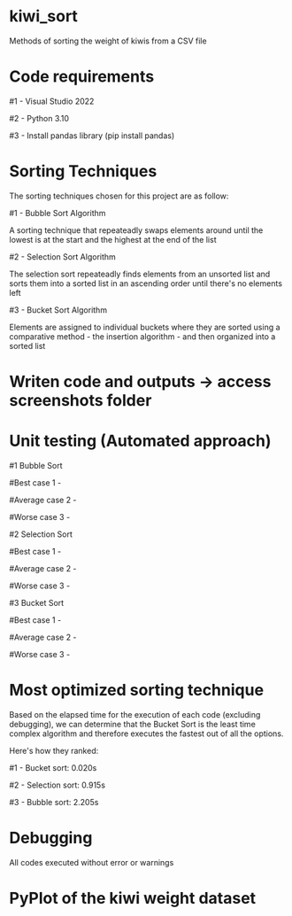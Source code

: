 # kiwi_sort
Methods of sorting the weight of kiwis from a CSV file

# Code requirements
#1 - Visual Studio 2022

#2 - Python 3.10

#3 - Install pandas library (pip install pandas)

# Sorting Techniques
The sorting techniques chosen for this project are as follow:

#1 - Bubble Sort Algorithm

A sorting technique that repeateadly swaps elements around until the lowest is at the start and the highest at the end of the list

#2 - Selection Sort Algorithm

The selection sort repeateadly finds elements from an unsorted list and sorts them into a sorted list in an ascending order until there's no elements left

#3 - Bucket Sort Algorithm

Elements are assigned to individual buckets where they are sorted using a comparative method - the insertion algorithm - and then organized into a sorted list

# Writen code and outputs -> access screenshots folder

# Unit testing (Automated approach)

#1 Bubble Sort

#Best case 1 -

#Average case 2 -

#Worse case 3 -

#2 Selection Sort

#Best case 1 -

#Average case 2 -

#Worse case 3 -

#3 Bucket Sort

#Best case 1 -

#Average case 2 -

#Worse case 3 -

# Most optimized sorting technique

Based on the elapsed time for the execution of each code (excluding debugging), we can determine that the Bucket Sort is the least time complex algorithm and therefore executes the fastest out of all the options.

Here's how they ranked:

#1 - Bucket sort: 0.020s

#2 - Selection sort: 0.915s

#3 - Bubble sort: 2.205s

# Debugging

All codes executed without error or warnings

# PyPlot of the kiwi weight dataset
  
